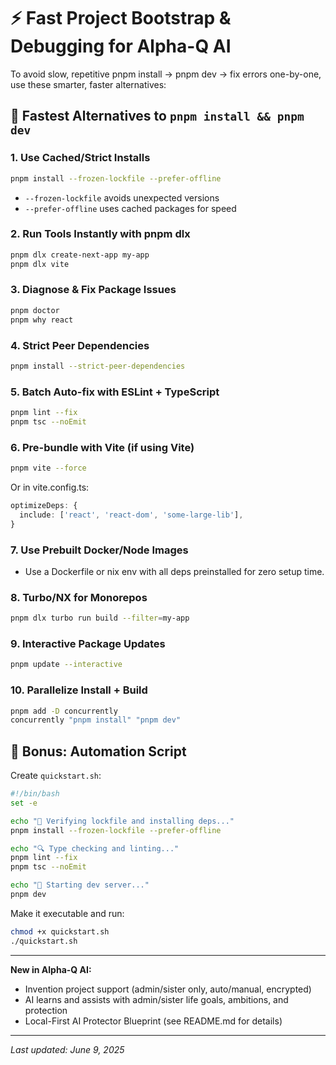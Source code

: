 # ⚡️ Fast Project Bootstrap & Debugging for Alpha-Q AI

To avoid slow, repetitive pnpm install → pnpm dev → fix errors one-by-one, use these smarter, faster alternatives:

## 🚀 Fastest Alternatives to `pnpm install && pnpm dev`

### 1. Use Cached/Strict Installs
```bash
pnpm install --frozen-lockfile --prefer-offline
```
- `--frozen-lockfile` avoids unexpected versions
- `--prefer-offline` uses cached packages for speed

### 2. Run Tools Instantly with pnpm dlx
```bash
pnpm dlx create-next-app my-app
pnpm dlx vite
```

### 3. Diagnose & Fix Package Issues
```bash
pnpm doctor
pnpm why react
```

### 4. Strict Peer Dependencies
```bash
pnpm install --strict-peer-dependencies
```

### 5. Batch Auto-fix with ESLint + TypeScript
```bash
pnpm lint --fix
pnpm tsc --noEmit
```

### 6. Pre-bundle with Vite (if using Vite)
```bash
pnpm vite --force
```
Or in vite.config.ts:
```ts
optimizeDeps: {
  include: ['react', 'react-dom', 'some-large-lib'],
}
```

### 7. Use Prebuilt Docker/Node Images
- Use a Dockerfile or nix env with all deps preinstalled for zero setup time.

### 8. Turbo/NX for Monorepos
```bash
pnpm dlx turbo run build --filter=my-app
```

### 9. Interactive Package Updates
```bash
pnpm update --interactive
```

### 10. Parallelize Install + Build
```bash
pnpm add -D concurrently
concurrently "pnpm install" "pnpm dev"
```

## 🧠 Bonus: Automation Script
Create `quickstart.sh`:
```bash
#!/bin/bash
set -e

echo "🔧 Verifying lockfile and installing deps..."
pnpm install --frozen-lockfile --prefer-offline

echo "🔍 Type checking and linting..."
pnpm lint --fix
pnpm tsc --noEmit

echo "🚀 Starting dev server..."
pnpm dev
```
Make it executable and run:
```bash
chmod +x quickstart.sh
./quickstart.sh
```

---

**New in Alpha-Q AI:**
- Invention project support (admin/sister only, auto/manual, encrypted)
- AI learns and assists with admin/sister life goals, ambitions, and protection
- Local-First AI Protector Blueprint (see README.md for details)

---
*Last updated: June 9, 2025*
